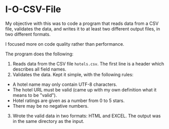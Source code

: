 # I-O-CSV-File
My objective with this was to code a program that reads data from a CSV file, validates the data, and writes it to at least two different output files, in two different formats.

I focused more on code quality rather than performance.

The program does the following: 
1. Reads data from the CSV file `hotels.csv`. The first line is a header which describes all field names. 
2. Validates the data. Kept it simple, with the following rules: 
- A hotel name may only contain UTF-8 characters.
- The hotel URL must be valid (came up with my own definition what it means to be "valid").
- Hotel ratings are given as a number from 0 to 5 stars.
- There may be no negative numbers.
3. Wrote the valid data in two formats: HTML and EXCEL. The output was in the same directory as the input.
